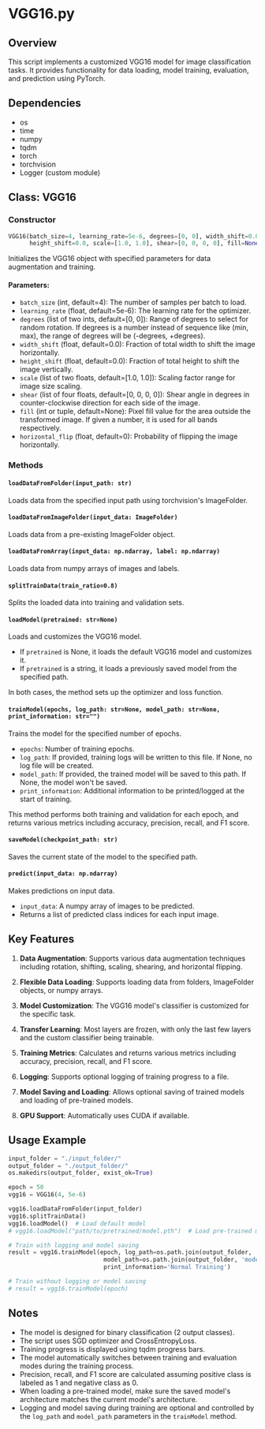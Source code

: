 # VGG16.py

## Overview

This script implements a customized VGG16 model for image classification tasks. It provides functionality for data loading, model training, evaluation, and prediction using PyTorch.

## Dependencies

- os
- time
- numpy
- tqdm
- torch
- torchvision
- Logger (custom module)

## Class: VGG16

### Constructor

```python
VGG16(batch_size=4, learning_rate=5e-6, degrees=[0, 0], width_shift=0.0, 
      height_shift=0.0, scale=[1.0, 1.0], shear=[0, 0, 0, 0], fill=None, horizontal_flip=0)
```

Initializes the VGG16 object with specified parameters for data augmentation and training.

#### Parameters:

- `batch_size` (int, default=4): The number of samples per batch to load.
- `learning_rate` (float, default=5e-6): The learning rate for the optimizer.
- `degrees` (list of two ints, default=[0, 0]): Range of degrees to select for random rotation. If degrees is a number instead of sequence like (min, max), the range of degrees will be (-degrees, +degrees).
- `width_shift` (float, default=0.0): Fraction of total width to shift the image horizontally.
- `height_shift` (float, default=0.0): Fraction of total height to shift the image vertically.
- `scale` (list of two floats, default=[1.0, 1.0]): Scaling factor range for image size scaling.
- `shear` (list of four floats, default=[0, 0, 0, 0]): Shear angle in degrees in counter-clockwise direction for each side of the image.
- `fill` (int or tuple, default=None): Pixel fill value for the area outside the transformed image. If given a number, it is used for all bands respectively.
- `horizontal_flip` (float, default=0): Probability of flipping the image horizontally.

### Methods

#### `loadDataFromFolder(input_path: str)`

Loads data from the specified input path using torchvision's ImageFolder.

#### `loadDataFromImageFolder(input_data: ImageFolder)`

Loads data from a pre-existing ImageFolder object.

#### `loadDataFromArray(input_data: np.ndarray, label: np.ndarray)`

Loads data from numpy arrays of images and labels.

#### `splitTrainData(train_ratio=0.8)`

Splits the loaded data into training and validation sets.

#### `loadModel(pretrained: str=None)`

Loads and customizes the VGG16 model.

- If `pretrained` is None, it loads the default VGG16 model and customizes it.
- If `pretrained` is a string, it loads a previously saved model from the specified path.

In both cases, the method sets up the optimizer and loss function.

#### `trainModel(epochs, log_path: str=None, model_path: str=None, print_information: str="")`

Trains the model for the specified number of epochs.

- `epochs`: Number of training epochs.
- `log_path`: If provided, training logs will be written to this file. If None, no log file will be created.
- `model_path`: If provided, the trained model will be saved to this path. If None, the model won't be saved.
- `print_information`: Additional information to be printed/logged at the start of training.

This method performs both training and validation for each epoch, and returns various metrics including accuracy, precision, recall, and F1 score.

#### `saveModel(checkpoint_path: str)`

Saves the current state of the model to the specified path.

#### `predict(input_data: np.ndarray)`

Makes predictions on input data.

- `input_data`: A numpy array of images to be predicted.
- Returns a list of predicted class indices for each input image.


## Key Features

1. **Data Augmentation**: Supports various data augmentation techniques including rotation, shifting, scaling, shearing, and horizontal flipping.

2. **Flexible Data Loading**: Supports loading data from folders, ImageFolder objects, or numpy arrays.

3. **Model Customization**: The VGG16 model's classifier is customized for the specific task.

4. **Transfer Learning**: Most layers are frozen, with only the last few layers and the custom classifier being trainable.

5. **Training Metrics**: Calculates and returns various metrics including accuracy, precision, recall, and F1 score.

6. **Logging**: Supports optional logging of training progress to a file.

7. **Model Saving and Loading**: Allows optional saving of trained models and loading of pre-trained models.

8. **GPU Support**: Automatically uses CUDA if available.

## Usage Example

```python
input_folder = "./input_folder/"
output_folder = "./output_folder/"
os.makedirs(output_folder, exist_ok=True)

epoch = 50
vgg16 = VGG16(4, 5e-6)

vgg16.loadDataFromFolder(input_folder)
vgg16.splitTrainData()
vgg16.loadModel()  # Load default model
# vgg16.loadModel("path/to/pretrained/model.pth")  # Load pre-trained model

# Train with logging and model saving
result = vgg16.trainModel(epoch, log_path=os.path.join(output_folder, 'log.txt'), 
                           model_path=os.path.join(output_folder, 'model1.pth'), 
                           print_information='Normal Training')

# Train without logging or model saving
# result = vgg16.trainModel(epoch)
```

## Notes

- The model is designed for binary classification (2 output classes).
- The script uses SGD optimizer and CrossEntropyLoss.
- Training progress is displayed using tqdm progress bars.
- The model automatically switches between training and evaluation modes during the training process.
- Precision, recall, and F1 score are calculated assuming positive class is labeled as 1 and negative class as 0.
- When loading a pre-trained model, make sure the saved model's architecture matches the current model's architecture.
- Logging and model saving during training are optional and controlled by the `log_path` and `model_path` parameters in the `trainModel` method.

